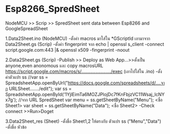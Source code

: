 # Esp8266_SpredSheet
NodeMCU >> Scrip >> SpredSheet
sent data between Esp8266 and GoogleSpreadSheet

1.Data2Sheet.ino (NodeMCU)
-ตั้งค่า macros มาใส่ใน *GScriptId เอามาจาก Data2Sheet.gs (Scrip)
-ตั้งค่า fingerprint จาก echo | openssl s_client -connect script.google.com:443 |& openssl x509 -fingerprint -noout
  
2.Data2Sheet.gs (Scrip)
  -Publish >> Deploy as Web App...>>ตั้งเป็น anyone,even anonomous และ copy macrosURL
   https://script.google.com/macros/s/......................./exec (เอาไปใส่ใน .ino)
   -ตั้งค่าตัวแปร ss 
    //var ss = SpreadsheetApp.openByUrl("https://docs.google.com/spreadsheets/d/....จาก URLSheet......./edit");
    var ss = SpreadsheetApp.openById('1YjlEimTa6MOZJPlojDc7fKnFbjzVC11Wsaj_IcNYx7g');  //จาก URL SpredSheet
    var menu = ss.getSheetByName("Menu");  <ชื่อ Sheet1>
    var sheet = ss.getSheetByName("Data"); <ชื่อ Sheet2>
  -Check connect >>Run>Doget


3.Data2Sheet_res (Sheet)
  -ตั้งชื่อ Sheet1,2 ให้ตรงกับ ตัวแปร ss ("Menu","Data")
  -ตั้งชื่อ หัวข้อ
